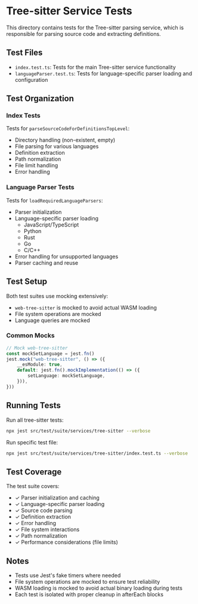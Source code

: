 # Tree-sitter Service Tests

This directory contains tests for the Tree-sitter parsing service, which is responsible for parsing source code and extracting definitions.

## Test Files

- `index.test.ts`: Tests for the main Tree-sitter service functionality
- `languageParser.test.ts`: Tests for language-specific parser loading and configuration

## Test Organization

### Index Tests
Tests for `parseSourceCodeForDefinitionsTopLevel`:
- Directory handling (non-existent, empty)
- File parsing for various languages
- Definition extraction
- Path normalization
- File limit handling
- Error handling

### Language Parser Tests
Tests for `loadRequiredLanguageParsers`:
- Parser initialization
- Language-specific parser loading
  - JavaScript/TypeScript
  - Python
  - Rust
  - Go
  - C/C++
- Error handling for unsupported languages
- Parser caching and reuse

## Test Setup

Both test suites use mocking extensively:
- `web-tree-sitter` is mocked to avoid actual WASM loading
- File system operations are mocked
- Language queries are mocked

### Common Mocks
```typescript
// Mock web-tree-sitter
const mockSetLanguage = jest.fn()
jest.mock("web-tree-sitter", () => ({
    __esModule: true,
    default: jest.fn().mockImplementation(() => ({
        setLanguage: mockSetLanguage,
    })),
}))
```

## Running Tests

Run all tree-sitter tests:
```bash
npx jest src/test/suite/services/tree-sitter --verbose
```

Run specific test file:
```bash
npx jest src/test/suite/services/tree-sitter/index.test.ts --verbose
```

## Test Coverage

The test suite covers:
- ✓ Parser initialization and caching
- ✓ Language-specific parser loading
- ✓ Source code parsing
- ✓ Definition extraction
- ✓ Error handling
- ✓ File system interactions
- ✓ Path normalization
- ✓ Performance considerations (file limits)

## Notes

- Tests use Jest's fake timers where needed
- File system operations are mocked to ensure test reliability
- WASM loading is mocked to avoid actual binary loading during tests
- Each test is isolated with proper cleanup in afterEach blocks